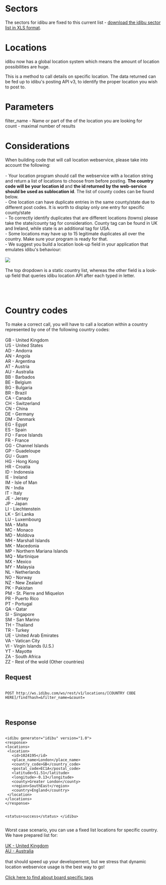 <h1>
	Sectors</h1>
<p>The sectors for idibu are fixed to this current list - <a href="http://www.idibu.com/images/stories/Portal_logos/idibu_sector_list.xls">download the idibu sector list in XLS format</a>.</p>
<h1>
	Locations</h1>
<p>idibu now has a global location system which means the amount of location possibilities are huge.</p>
<p>This is a method to call details on specific location. The data returned can be fed up to idibu&#39;s posting API v3, to identify the proper location you wish to post to.</p>
<h1>
	<strong>Parameters</strong></h1>
<p>filter_name - Name or part of the of the location you are looking for<br />
	count - maximal number of results</p>
<h1>
	<strong>Considerations</strong></h1>
<p>When building code that will call location webservice, please take into account the following:<br />
	<br />
	- Your location program should call the webservice with a location string and return a list of locations to choose from before posting. <strong>The country code will be your location id </strong>and <strong>the id returned by the web-service should be used as sublocation id</strong>. The list of county codes can be found below.<br />
	- One location can have duplicate entries in the same county/state due to different post codes. It is worth to display only one entry for specific county/state<br />
	- To correctly identify duplicates that are different locations (towns) please take the state/county tag for consideration. County tag can be found in UK and Ireland, while state is an additional tag for USA.<br />
	- Some locations may have up to 15 legitimate duplicates all over the country. Make sure your program is ready for that.<br />
	- We suggest you build a location look-up field in your application that emulates idibu's behaviour: <br><br>
<img src = "http://www.idibu.com/images/stories/Portal_logos/lookup_graphic.png" /><br /><br />
The top dropdown is a static country list, whereas the other field is a look-up field that queries idibu location API after each typed in letter.</p><br /><br />
<h1>
	<strong>Country codes</strong></h1>
<p>To make a correct call, you will have to call a location within a country represented by one of the following country codes: 
<br /><br />
GB - United Kingdom<br />
US - United States<br />
AD - Andorra<br />
AN - Angola<br />
AR - Argentina<br />
AT - Austria<br />
AU - Australia<br />
BB - Barbados<br />
BE - Belgium<br />
BG - Bulgaria<br />
BR - Brazil<br />
CA - Canada<br />
CH - Switzerland<br />
CN - China<br />
DE - Germany<br />
DM - Denmark<br />
EG - Egypt<br />
ES - Spain<br />
FO - Faroe Islands<br />
FR - France<br />
GG - Channel Islands<br />
GP - Guadeloupe<br />
GU - Guam<br />
HG - Hong Kong<br />
HR - Croatia<br />
ID - Indonesia<br />
IE - Ireland<br />
IM - Isle of Man<br />
IN - India<br />
IT - Italy<br />
JE - Jersey<br />
JP - Japan<br />
LI - Liechtenstein<br />
LK - Sri Lanka<br />
LU - Luxembourg<br />
MA - Malta<br />
MC - Monaco<br />
MD - Moldova<br />
MH - Marshall Islands<br />
MK - Macedonia<br />
MP - Northern Mariana Islands<br />
MQ - Martinique<br />
MX - Mexico<br />
MY - Malaysia<br />
NL - Netherlands<br />
NO - Norway<br />
NZ - New Zealand<br />
PK - Pakistan<br />
PM - St. Pierre and Miquelon<br />
PR - Puerto Rico<br />
PT - Portugal<br />
QA - Qatar<br />
SI - Singapore<br />
SM - San Marino<br />
TH - Thailand<br />
TR - Turkey<br />
UE - United Arab Emirates<br />
VA - Vatican City<br />
VI - Virgin Islands (U.S.)<br />
YT - Mayotte<br />
ZA - South Africa<br />
ZZ - Rest of the wold (Other countries)<br />
</p>
<h2>
	<strong>Request</strong></h2>
<pre>
<code>
POST http://ws.idibu.com/ws/rest/v1/locations/[COUNTRY CODE HERE]/find?hash=<CLIENT HASH HERE>&filter_name=<LOCATION STRING YOU ARE LOOKING FOR>&count=<MAXIMAL NUMBER OF RESULTS>
</code>


</pre>
<h2>
	Response</h2>
<pre>
<code type="xml">
&lt;idibu generator=&quot;idibu&quot; version=&quot;1.0&quot;&gt;
&lt;response&gt;
&lt;locations&gt;
&nbsp;&lt;location&gt;
&nbsp;&nbsp;&nbsp;&lt;id&gt;1024195&lt;/id&gt;
&nbsp;&nbsp;&nbsp;&lt;place_name&gt;London&lt;/place_name&gt;
&nbsp;&nbsp;&nbsp;&lt;country_code&gt;GB&lt;/country_code&gt;
&nbsp;&nbsp;&nbsp;&lt;postal_code&gt;EC1A&lt;/postal_code&gt;
&nbsp;&nbsp;&nbsp;&lt;latitude&gt;51.51&lt;/latitude&gt;
&nbsp;&nbsp;&nbsp;&lt;longitude&gt;-0.13&lt;/longitude&gt;
&nbsp;&nbsp;&nbsp;&lt;county&gt;Greater London&lt;/county&gt;
&nbsp;&nbsp;&nbsp;&lt;region&gt;SouthEast&lt;/region&gt;
&nbsp;&nbsp;&nbsp;&lt;country&gt;England&lt;/country&gt;
&nbsp;&lt;/location&gt;
&lt;/locations&gt;
&lt;/response&gt;

&lt;status&gt;success&lt;/status&gt;
&lt;/idibu&gt;
</code>
</pre>

Worst case scenario, you can use a fixed list locations for specific country. We have prepared list for:<br />
<br />
<a href = "http://www.idibu.com/images/stories/Portal_logos/GB.rar">UK - United Kingdom</a><br />
<a href = "http://www.idibu.com/images/stories/Portal_logos/AU.rar">AU - Australia</a><br />
<br />
that should speed up your developement, but we stress that dynamic location webservice usage is the best way to go!
<br /><br />
<a href="https://github.com/oneworldmarket/idibu-api/blob/master/api-v3/spec-data.md"> Click here to find about board specific tags</a>
